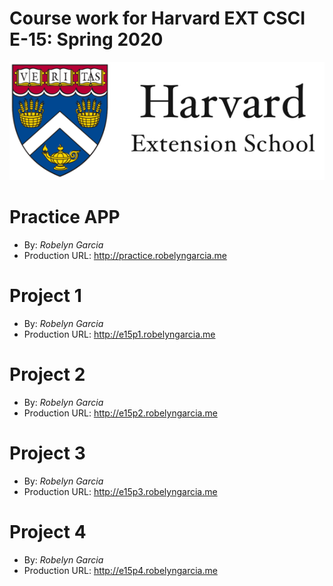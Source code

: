 # Course work for Harvard EXT CSCI E-15: Spring 2020

<img src="images/hes-logo.png">

# Practice APP
+ By: *Robelyn Garcia*
+ Production URL: <http://practice.robelyngarcia.me>

# Project 1
+ By: *Robelyn Garcia*
+ Production URL: <http://e15p1.robelyngarcia.me>

# Project 2
+ By: *Robelyn Garcia*
+ Production URL: <http://e15p2.robelyngarcia.me>

# Project 3
+ By: *Robelyn Garcia*
+ Production URL: <http://e15p3.robelyngarcia.me>

# Project 4
+ By: *Robelyn Garcia*
+ Production URL: <http://e15p4.robelyngarcia.me>